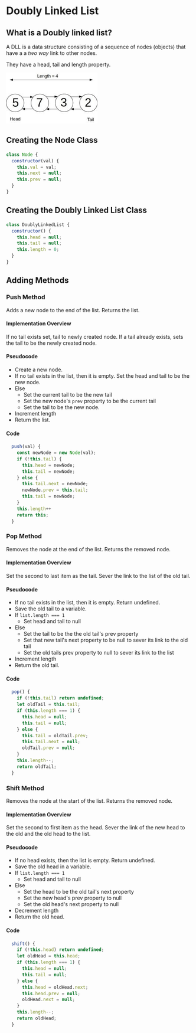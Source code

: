 # Doubly Linked List

## What is a Doubly linked list?

A DLL is a data structure consisting of a sequence of nodes (objects) that have a a _two way_ link to other nodes.

They have a head, tail and length property.

![Doubly Linked List](dll_1.jpg)

## Creating the Node Class

```javascript
class Node {
  constructor(val) {
    this.val = val;
    this.next = null;
    this.prev = null;
  }
}
```

## Creating the Doubly Linked List Class

```javascript
class DoublyLinkedList {
  constructor() {
    this.head = null;
    this.tail = null;
    this.length = 0;
  }
}
```

## Adding Methods

### Push Method

Adds a new node to the end of the list. Returns the list.

#### Implementation Overview

If no tail exists set, tail to newly created node. If a tail already exists, sets the tail to be the newly created node.

#### Pseudocode

- Create a new node.
- If no tail exists in the list, then it is empty. Set the head and tail to be the new node.
- Else
  - Set the current tail to be the new tail
  - Set the new node's `prev` property to be the current tail
  - Set the tail to be the new node.
- Increment length
- Return the list.

#### Code

```javascript
  push(val) {
    const newNode = new Node(val);
    if (!this.tail) {
      this.head = newNode;
      this.tail = newNode;
    } else {
      this.tail.next = newNode;
      newNode.prev = this.tail;
      this.tail = newNode;
    }
    this.length++
    return this;
  }
```

### Pop Method

Removes the node at the end of the list. Returns the removed node.

#### Implementation Overview

Set the second to last item as the tail. Sever the link to the list of the old tail.

#### Pseudocode

- If no tail exists in the list, then it is empty. Return undefined.
- Save the old tail to a variable.
- If `list.length === 1`
  - Set head and tail to null
- Else
  - Set the tail to be the the old tail's prev property
  - Set that new tail's next property to be null to sever its link to the old tail
  - Set the old tails prev property to null to sever its link to the list
- Increment length
- Return the old tail.

#### Code

```javascript
  pop() {
    if (!this.tail) return undefined;
    let oldTail = this.tail;
    if (this.length === 1) {
      this.head = null;
      this.tail = null;
    } else {
      this.tail = oldTail.prev;
      this.tail.next = null;
      oldTail.prev = null;
    }
    this.length--;
    return oldTail;
  }

```

### Shift Method

Removes the node at the start of the list. Returns the removed node.

#### Implementation Overview

Set the second to first item as the head. Sever the link of the new head to the old and the old head to the list.

#### Pseudocode

- If no head exists, then the list is empty. Return undefined.
- Save the old head in a variable.
- If `list.length === 1`
  - Set head and tail to null
- Else
  - Set the head to be the old tail's next property
  - Set the new head's prev property to null
  - Set the old head's next property to null
- Decrement length
- Return the old head.

#### Code

```javascript
  shift() {
    if (!this.head) return undefined;
    let oldHead = this.head;
    if (this.length === 1) {
      this.head = null;
      this.tail = null;
    } else {
      this.head = oldHead.next;
      this.head.prev = null;
      oldHead.next = null;
    }
    this.length--;
    return oldHead;
  }
```
